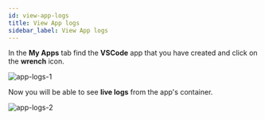 ```yaml
---
id: view-app-logs
title: View App logs
sidebar_label: View App logs
---
```


In the **My Apps** tab find the **VSCode** app that you have created and click on the **wrench** icon.

![app-logs-1](/img/app-logs/app-logs-1.png)

Now you will be able to see **live logs** from the app's container.

![app-logs-2](/img/app-logs/app-logs-2.png)
